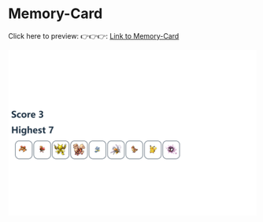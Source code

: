 # Memory-Card

Click here to preview: 👉👉👉: [Link to Memory-Card](https://memory-card-letsestels-projects.vercel.app/)

![image](/image.png)
